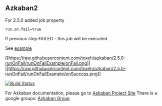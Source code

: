 ## Azkaban2

For 2.5.0 added job property
```
run.on.fail=true
```
If previous step FAILED - this job will be executed.

See [example](https://github.com/toxeh/azkaban/tree/2.5.0-runOnFail/runOnFailExample)

[[https://raw.githubusercontent.com/toxeh/azkaban/2.5.0-runOnFail/runOnFailExample/onFail.png]][[https://raw.githubusercontent.com/toxeh/azkaban/2.5.0-runOnFail/runOnFailExample/onSuccess.png]]

[![Build Status](https://travis-ci.org/azkaban/azkaban2.png?branch=master)](https://travis-ci.org/azkaban/azkaban2)

For Azkaban documentation, please go to
[Azkaban Project Site](http://azkaban.github.io/azkaban2/)
There is a google groups: [Azkaban Group](https://groups.google.com/forum/?fromgroups#!forum/azkaban-dev)
